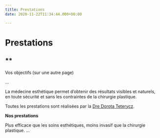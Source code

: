 ```yaml
---
title: Prestations
date: 2020-11-22T11:34:44.000+00:00

---
```

# Prestations

## **

Vos objectifs (sur une autre page)

...

La médecine esthétique permet d’obtenir des résultats visibles et naturels, en toute sécurité et sans les contraintes de la chirurgie plastique.

Toutes les prestations sont réalisées par la [Dre Dorota Teterycz](/dre-dorota-teterycz "Dre Dorota Teterycz").

**Nos prestations**

Plus efficace que les soins esthétiques, moins invasif que la chirurgie plastique. ...